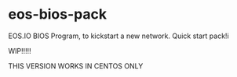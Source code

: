 # eos-bios-pack
EOS.IO BIOS Program, to kickstart a new network. Quick start pack!i


WIP!!!!!

THIS VERSION WORKS IN CENTOS ONLY
